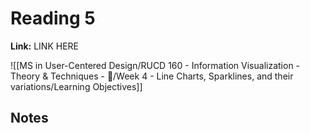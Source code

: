 # Reading 5
**Link:** LINK HERE

![[MS in User-Centered Design/RUCD 160 - Information Visualization - Theory & Techniques  - 💾/Week 4 - Line Charts, Sparklines, and their variations/Learning Objectives]]

## Notes
